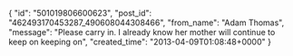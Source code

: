  {
   "id": "501019806600623",
   "post_id": "462493170453287_490608044308466",
   "from_name": "Adam Thomas",
   "message": "Please carry in. I already know her mother will continue to keep on keeping on",
   "created_time": "2013-04-09T01:08:48+0000"
 }
